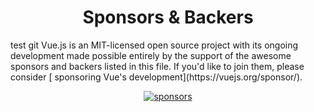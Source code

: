 <h1 align="center">Sponsors &amp; Backers</h1>
test git
Vue.js is an MIT-licensed open source project with its ongoing development made possible entirely by the support of the awesome sponsors and backers listed in this file. If you'd like to join them, please consider [ sponsoring Vue's development](https://vuejs.org/sponsor/).

<p align="center">
  <a target="_blank" href="https://sponsors.vuejs.org/backers.svg">
    <img alt="sponsors" src="https://sponsors.vuejs.org/backers.svg?v1">
  </a>
</p>
